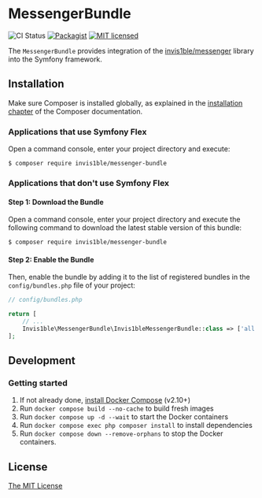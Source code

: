 MessengerBundle
==================

![CI Status](https://github.com/Invis1ble/messenger-bundle/actions/workflows/ci.yml/badge.svg?event=push)
[![Packagist](https://img.shields.io/packagist/v/Invis1ble/messenger-bundle.svg)](https://packagist.org/packages/Invis1ble/messenger-bundle)
[![MIT licensed](https://img.shields.io/badge/license-MIT-blue.svg)](./LICENSE)

The `MessengerBundle` provides integration of the [invis1ble/messenger](https://github.com/Invis1ble/messenger) library into the Symfony framework.


Installation
------------

Make sure Composer is installed globally, as explained in the
[installation chapter](https://getcomposer.org/doc/00-intro.md)
of the Composer documentation.

### Applications that use Symfony Flex

Open a command console, enter your project directory and execute:

```console
$ composer require invis1ble/messenger-bundle
```

### Applications that don't use Symfony Flex

#### Step 1: Download the Bundle

Open a command console, enter your project directory and execute the
following command to download the latest stable version of this bundle:

```console
$ composer require invis1ble/messenger-bundle
```

#### Step 2: Enable the Bundle

Then, enable the bundle by adding it to the list of registered bundles
in the `config/bundles.php` file of your project:

```php
// config/bundles.php

return [
    // ...
    Invis1ble\MessengerBundle\Invis1bleMessengerBundle::class => ['all' => true],
];
```


Development
-----------

### Getting started

1. If not already done, [install Docker Compose](https://docs.docker.com/compose/install/) (v2.10+)
2. Run `docker compose build --no-cache` to build fresh images
3. Run `docker compose up -d --wait` to start the Docker containers
4. Run `docker compose exec php composer install` to install dependencies
5. Run `docker compose down --remove-orphans` to stop the Docker containers.


License
-------

[The MIT License](./LICENSE)
